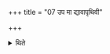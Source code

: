 +++
title = "07 उप मा द्यावापृथिवी"

+++

<details><summary>थिते</summary>

उप मा द्यावापृथिवी इति द्यावापृथिवी । उपास्ताव इति वहिष्पवमानास्तावम् ७
</details>
